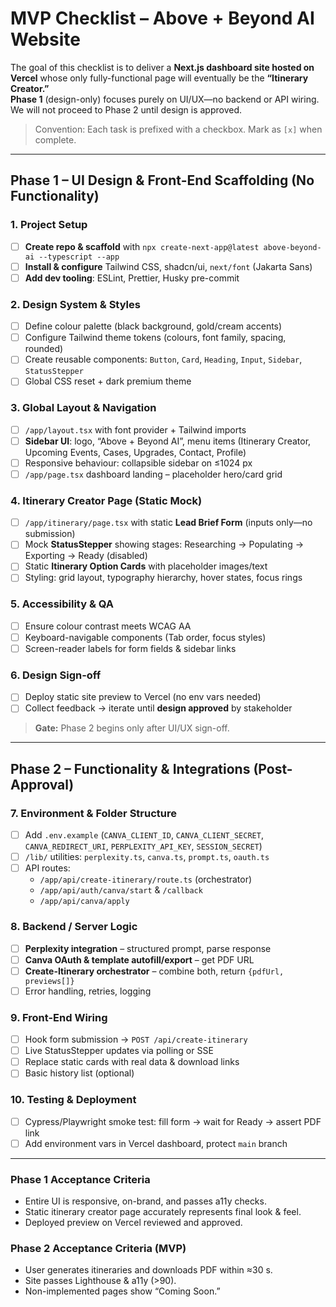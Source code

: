 # MVP Checklist – Above + Beyond AI Website

The goal of this checklist is to deliver a **Next.js dashboard site hosted on Vercel** whose only fully-functional page will eventually be the **“Itinerary Creator.”**  
**Phase 1** (design-only) focuses purely on UI/UX—no backend or API wiring. We will not proceed to Phase 2 until design is approved.

> Convention: Each task is prefixed with a checkbox. Mark as `[x]` when complete.

---

## Phase 1 – UI Design & Front-End Scaffolding (No Functionality)

### 1. Project Setup

- [ ] **Create repo & scaffold** with `npx create-next-app@latest above-beyond-ai --typescript --app`
- [ ] **Install & configure** Tailwind CSS, shadcn/ui, `next/font` (Jakarta Sans)
- [ ] **Add dev tooling**: ESLint, Prettier, Husky pre-commit

### 2. Design System & Styles

- [ ] Define colour palette (black background, gold/cream accents)
- [ ] Configure Tailwind theme tokens (colours, font family, spacing, rounded)
- [ ] Create reusable components: `Button`, `Card`, `Heading`, `Input`, `Sidebar`, `StatusStepper`
- [ ] Global CSS reset + dark premium theme

### 3. Global Layout & Navigation

- [ ] `/app/layout.tsx` with font provider + Tailwind imports
- [ ] **Sidebar UI**: logo, “Above + Beyond AI”, menu items (Itinerary Creator, Upcoming Events, Cases, Upgrades, Contact, Profile)
- [ ] Responsive behaviour: collapsible sidebar on ≤1024 px
- [ ] `/app/page.tsx` dashboard landing – placeholder hero/card grid

### 4. Itinerary Creator Page (Static Mock)

- [ ] `/app/itinerary/page.tsx` with static **Lead Brief Form** (inputs only—no submission)
- [ ] Mock **StatusStepper** showing stages: Researching → Populating → Exporting → Ready (disabled)
- [ ] Static **Itinerary Option Cards** with placeholder images/text
- [ ] Styling: grid layout, typography hierarchy, hover states, focus rings

### 5. Accessibility & QA

- [ ] Ensure colour contrast meets WCAG AA
- [ ] Keyboard-navigable components (Tab order, focus styles)
- [ ] Screen-reader labels for form fields & sidebar links

### 6. Design Sign-off

- [ ] Deploy static site preview to Vercel (no env vars needed)
- [ ] Collect feedback → iterate until **design approved** by stakeholder

> **Gate:** Phase 2 begins only after UI/UX sign-off.

---

## Phase 2 – Functionality & Integrations (Post-Approval)

### 7. Environment & Folder Structure

- [ ] Add `.env.example` (`CANVA_CLIENT_ID`, `CANVA_CLIENT_SECRET`, `CANVA_REDIRECT_URI`, `PERPLEXITY_API_KEY`, `SESSION_SECRET`)
- [ ] `/lib/` utilities: `perplexity.ts`, `canva.ts`, `prompt.ts`, `oauth.ts`
- [ ] API routes:  
  - `/app/api/create-itinerary/route.ts` (orchestrator)  
  - `/app/api/auth/canva/start` & `/callback`  
  - `/app/api/canva/apply`

### 8. Backend / Server Logic

- [ ] **Perplexity integration** – structured prompt, parse response
- [ ] **Canva OAuth & template autofill/export** – get PDF URL
- [ ] **Create-Itinerary orchestrator** – combine both, return `{pdfUrl, previews[]}`
- [ ] Error handling, retries, logging

### 9. Front-End Wiring

- [ ] Hook form submission → `POST /api/create-itinerary`
- [ ] Live StatusStepper updates via polling or SSE
- [ ] Replace static cards with real data & download links
- [ ] Basic history list (optional)

### 10. Testing & Deployment

- [ ] Cypress/Playwright smoke test: fill form → wait for Ready → assert PDF link
- [ ] Add environment vars in Vercel dashboard, protect `main` branch

---

### Phase 1 Acceptance Criteria

- Entire UI is responsive, on-brand, and passes a11y checks.  
- Static itinerary creator page accurately represents final look & feel.  
- Deployed preview on Vercel reviewed and approved.

### Phase 2 Acceptance Criteria (MVP)

- User generates itineraries and downloads PDF within ≈30 s.  
- Site passes Lighthouse & a11y (>90).  
- Non-implemented pages show “Coming Soon.”
